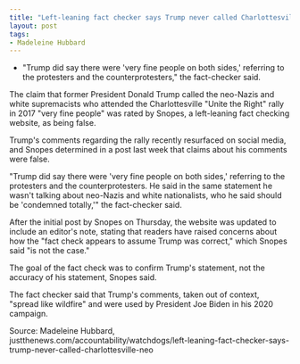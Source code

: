 ```yaml
---
title: "Left-leaning fact checker says Trump never called Charlottesville neo-Nazis 'very fine people'"
layout: post
tags:
- Madeleine Hubbard
---
```



- "Trump did say there were 'very fine people on both sides,' referring to the protesters and the counterprotesters," the fact-checker said.

The claim that former President Donald Trump called the neo-Nazis and white supremacists who attended the Charlottesville "Unite the Right" rally in 2017 "very fine people" was rated by Snopes, a left-leaning fact checking website, as being false.

Trump's comments regarding the rally recently resurfaced on social media, and Snopes determined in a post last week that claims about his comments were false.

"Trump did say there were 'very fine people on both sides,' referring to the protesters and the counterprotesters. He said in the same statement he wasn't talking about neo-Nazis and white nationalists, who he said should be 'condemned totally,'" the fact-checker said.

After the initial post by Snopes on Thursday, the website was updated to include an editor's note, stating that readers have raised concerns about how the "fact check appears to assume Trump was correct," which Snopes said "is not the case."

The goal of the fact check was to confirm Trump's statement, not the accuracy of his statement, Snopes said.

The fact checker said that Trump's comments, taken out of context, "spread like wildfire" and were used by President Joe Biden in his 2020 campaign.

Source: Madeleine Hubbard, justthenews.com/accountability/watchdogs/left-leaning-fact-checker-says-trump-never-called-charlottesville-neo
